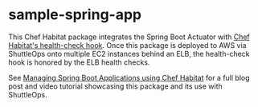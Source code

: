 # sample-spring-app

This Chef Habitat package integrates the Spring Boot Actuator with [Chef Habitat's health-check hook](https://www.habitat.sh/docs/reference/application-lifecycle-hooks/). Once this package is deployed to AWS via ShuttleOps onto multiple EC2 instances behind an ELB, the health-check hook is honored by the ELB health checks.

See [Managing Spring Boot Applications using Chef Habitat](https://www.shuttleops.io/managing-spring-boot-applications-using-chef-habitat) for a full blog post and video tutorial showcasing this package and its use with ShuttleOps. 
